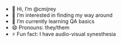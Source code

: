 - 👋 Hi, I’m @cmijrey
- 👀 I’m interested in finding my way around
- 🌱 I’m currently learning QA basics
- 😄 Pronouns: they/them
- ⚡ Fun fact: I have audio-visual synesthesia

<!---
cmijrey/cmijrey is a ✨ special ✨ repository because its `README.md` (this file) appears on your GitHub profile.
You can click the Preview link to take a look at your changes.
--->
